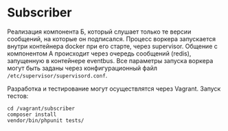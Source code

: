 # Subscriber

Реализация компонента Б, который слушает только те версии сообщений, на которые он подписался.
Процесс воркера запускается внутри контейнера docker при его старте, через supervisor.
Общение с компонентом А происходит через очередь сообщений (redis), запущенную в контейнере eventbus.
Все параметры запуска воркера могут быть заданы через конфигурационный файл `/etc/supervisor/supervisord.conf`.

Разработка и тестирование могут осуществлятся через Vagrant.
Запуск тестов:

```
cd /vagrant/subscriber
composer install
vendor/bin/phpunit tests/
```